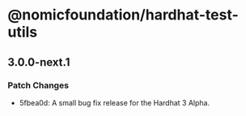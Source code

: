 # @nomicfoundation/hardhat-test-utils

## 3.0.0-next.1

### Patch Changes

- 5fbea0d: A small bug fix release for the Hardhat 3 Alpha.
